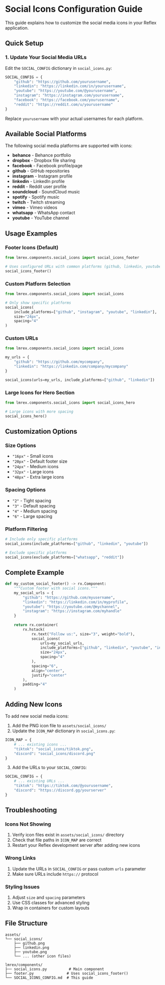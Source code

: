 # Social Icons Configuration Guide

This guide explains how to customize the social media icons in your Reflex application.

## Quick Setup

### 1. Update Your Social Media URLs

Edit the `SOCIAL_CONFIG` dictionary in `social_icons.py`:

```python
SOCIAL_CONFIG = {
    "github": "https://github.com/yourusername",
    "linkedin": "https://linkedin.com/in/yourusername", 
    "youtube": "https://youtube.com/@yourusername",
    "instagram": "https://instagram.com/yourusername",
    "facebook": "https://facebook.com/yourusername",
    "reddit": "https://reddit.com/u/yourusername"
}
```

Replace `yourusername` with your actual usernames for each platform.

## Available Social Platforms

The following social media platforms are supported with icons:

- **behance** - Behance portfolio
- **dropbox** - Dropbox file sharing
- **facebook** - Facebook profile/page
- **github** - GitHub repositories
- **instagram** - Instagram profile
- **linkedin** - LinkedIn profile
- **reddit** - Reddit user profile
- **soundcloud** - SoundCloud music
- **spotify** - Spotify music
- **twitch** - Twitch streaming
- **vimeo** - Vimeo videos
- **whatsapp** - WhatsApp contact
- **youtube** - YouTube channel

## Usage Examples

### Footer Icons (Default)
```python
from lmrex.components.social_icons import social_icons_footer

# Uses configured URLs with common platforms (github, linkedin, youtube)
social_icons_footer()
```

### Custom Platform Selection
```python
from lmrex.components.social_icons import social_icons

# Only show specific platforms
social_icons(
    include_platforms=["github", "instagram", "youtube", "linkedin"],
    size="24px",
    spacing="4"
)
```

### Custom URLs
```python
from lmrex.components.social_icons import social_icons

my_urls = {
    "github": "https://github.com/mycompany",
    "linkedin": "https://linkedin.com/company/mycompany"
}

social_icons(urls=my_urls, include_platforms=["github", "linkedin"])
```

### Large Icons for Hero Section
```python
from lmrex.components.social_icons import social_icons_hero

# Large icons with more spacing
social_icons_hero()
```

## Customization Options

### Size Options
- `"16px"` - Small icons
- `"20px"` - Default footer size
- `"24px"` - Medium icons
- `"32px"` - Large icons
- `"48px"` - Extra large icons

### Spacing Options
- `"2"` - Tight spacing
- `"3"` - Default spacing
- `"4"` - Medium spacing
- `"6"` - Large spacing

### Platform Filtering
```python
# Include only specific platforms
social_icons(include_platforms=["github", "linkedin", "youtube"])

# Exclude specific platforms
social_icons(exclude_platforms=["whatsapp", "reddit"])
```

## Complete Example

```python
def my_custom_social_footer() -> rx.Component:
    """Custom footer with social icons."""
    my_social_urls = {
        "github": "https://github.com/myusername",
        "linkedin": "https://linkedin.com/in/myprofile",
        "youtube": "https://youtube.com/@mychannel",
        "instagram": "https://instagram.com/myhandle"
    }
    
    return rx.container(
        rx.hstack(
            rx.text("Follow us:", size="3", weight="bold"),
            social_icons(
                urls=my_social_urls,
                include_platforms=["github", "linkedin", "youtube", "instagram"],
                size="24px",
                spacing="4"
            ),
            spacing="6",
            align="center",
            justify="center"
        ),
        padding="4"
    )
```

## Adding New Icons

To add new social media icons:

1. Add the PNG icon file to `assets/social_icons/`
2. Update the `ICON_MAP` dictionary in `social_icons.py`:

```python
ICON_MAP = {
    # ... existing icons ...
    "tiktok": "social_icons/tiktok.png",
    "discord": "social_icons/discord.png"
}
```

3. Add the URLs to your `SOCIAL_CONFIG`:

```python
SOCIAL_CONFIG = {
    # ... existing URLs ...
    "tiktok": "https://tiktok.com/@yourusername",
    "discord": "https://discord.gg/yourserver"
}
```

## Troubleshooting

### Icons Not Showing
1. Verify icon files exist in `assets/social_icons/` directory
2. Check that file paths in `ICON_MAP` are correct
3. Restart your Reflex development server after adding new icons

### Wrong Links
1. Update the URLs in `SOCIAL_CONFIG` or pass custom `urls` parameter
2. Make sure URLs include `https://` protocol

### Styling Issues
1. Adjust `size` and `spacing` parameters
2. Use CSS classes for advanced styling
3. Wrap in containers for custom layouts

## File Structure
```
assets/
└── social_icons/
    ├── github.png
    ├── linkedin.png
    ├── youtube.png
    └── ... (other icon files)

lmrex/components/
├── social_icons.py          # Main component
├── footer.py               # Uses social_icons_footer()
└── SOCIAL_ICONS_CONFIG.md  # This guide
```
